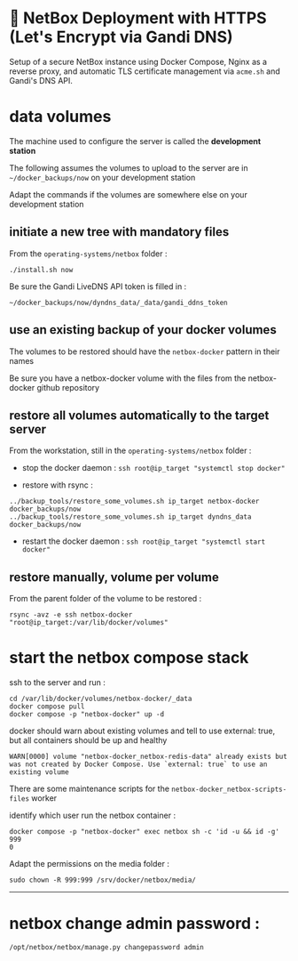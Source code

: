 # 📘 NetBox Deployment with HTTPS (Let's Encrypt via Gandi DNS)

Setup of a secure NetBox instance using Docker Compose, Nginx as a reverse proxy, and automatic TLS certificate management via `acme.sh` and Gandi's DNS API.

# data volumes

The machine used to configure the server is called the **development station**

The following assumes the volumes to upload to the server are in `~/docker_backups/now` on your development station

Adapt the commands if the volumes are somewhere else on your development station

## initiate a new tree with mandatory files

From the `operating-systems/netbox` folder :

`./install.sh now` 

Be sure the Gandi LiveDNS API token is filled in :

```text
~/docker_backups/now/dyndns_data/_data/gandi_ddns_token
```

## use an existing backup of your docker volumes

The volumes to be restored should have the `netbox-docker` pattern in their names

Be sure you have a netbox-docker volume with the files from the netbox-docker github repository

## restore all volumes automatically to the target server

From the workstation, still in the `operating-systems/netbox` folder :

- stop the docker daemon : `ssh root@ip_target "systemctl stop docker"`

- restore with rsync :

```
../backup_tools/restore_some_volumes.sh ip_target netbox-docker docker_backups/now
../backup_tools/restore_some_volumes.sh ip_target dyndns_data docker_backups/now
```
- restart the docker daemon : `ssh root@ip_target "systemctl start docker"`

## restore manually, volume per volume

From the parent folder of the volume to be restored :

```
rsync -avz -e ssh netbox-docker "root@ip_target:/var/lib/docker/volumes"
```

# start the netbox compose stack

ssh to the server and run :

```
cd /var/lib/docker/volumes/netbox-docker/_data
docker compose pull
docker compose -p "netbox-docker" up -d
```

docker should warn about existing volumes and tell to use external: true, but all containers should be up and healthy


```
WARN[0000] volume "netbox-docker_netbox-redis-data" already exists but was not created by Docker Compose. Use `external: true` to use an existing volume 
```

There are some maintenance scripts for the `netbox-docker_netbox-scripts-files` worker

identify which user run the netbox container :
```
docker compose -p "netbox-docker" exec netbox sh -c 'id -u && id -g'
999
0
```

Adapt the permissions on the media folder :
```
sudo chown -R 999:999 /srv/docker/netbox/media/
```
---

# netbox change admin password :

`/opt/netbox/netbox/manage.py changepassword admin`
